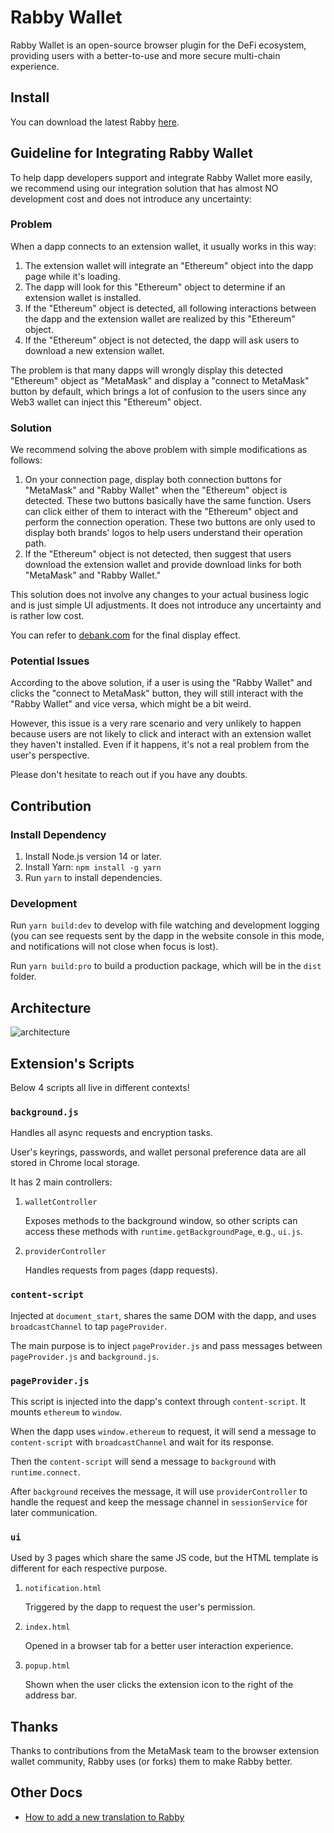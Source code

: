 # Rabby Wallet

Rabby Wallet is an open-source browser plugin for the DeFi ecosystem, providing users with a better-to-use and more secure multi-chain experience.

## Install

You can download the latest Rabby [here](https://github.com/RabbyHub/Rabby/releases/latest).

## Guideline for Integrating Rabby Wallet

To help dapp developers support and integrate Rabby Wallet more easily, we recommend using our integration solution that has almost NO development cost and does not introduce any uncertainty:

### Problem

When a dapp connects to an extension wallet, it usually works in this way:

1. The extension wallet will integrate an "Ethereum" object into the dapp page while it's loading.
2. The dapp will look for this "Ethereum" object to determine if an extension wallet is installed.
3. If the "Ethereum" object is detected, all following interactions between the dapp and the extension wallet are realized by this "Ethereum" object.
4. If the "Ethereum" object is not detected, the dapp will ask users to download a new extension wallet.

The problem is that many dapps will wrongly display this detected "Ethereum" object as "MetaMask" and display a "connect to MetaMask" button by default, which brings a lot of confusion to the users since any Web3 wallet can inject this "Ethereum" object.

### Solution

We recommend solving the above problem with simple modifications as follows:

1. On your connection page, display both connection buttons for "MetaMask" and "Rabby Wallet" when the "Ethereum" object is detected. These two buttons basically have the same function. Users can click either of them to interact with the "Ethereum" object and perform the connection operation. These two buttons are only used to display both brands' logos to help users understand their operation path.
2. If the "Ethereum" object is not detected, then suggest that users download the extension wallet and provide download links for both "MetaMask" and "Rabby Wallet."

This solution does not involve any changes to your actual business logic and is just simple UI adjustments. It does not introduce any uncertainty and is rather low cost.

You can refer to [debank.com](https://debank.com) for the final display effect.

### Potential Issues

According to the above solution, if a user is using the "Rabby Wallet" and clicks the "connect to MetaMask" button, they will still interact with the "Rabby Wallet" and vice versa, which might be a bit weird.

However, this issue is a very rare scenario and very unlikely to happen because users are not likely to click and interact with an extension wallet they haven't installed. Even if it happens, it's not a real problem from the user's perspective.

Please don't hesitate to reach out if you have any doubts.

## Contribution

### Install Dependency

1. Install Node.js version 14 or later.
2. Install Yarn: `npm install -g yarn`
3. Run `yarn` to install dependencies.

### Development

Run `yarn build:dev` to develop with file watching and development logging (you can see requests sent by the dapp in the website console in this mode, and notifications will not close when focus is lost).

Run `yarn build:pro` to build a production package, which will be in the `dist` folder.

## Architecture

![architecture](./docs/architecture.png)

## Extension's Scripts

Below 4 scripts all live in different contexts!

### `background.js`

Handles all async requests and encryption tasks.

User's keyrings, passwords, and wallet personal preference data are all stored in Chrome local storage.

It has 2 main controllers:

1. `walletController`

   Exposes methods to the background window, so other scripts can access these methods with `runtime.getBackgroundPage`, e.g., `ui.js`.

2. `providerController`

   Handles requests from pages (dapp requests).

### `content-script`

Injected at `document_start`, shares the same DOM with the dapp, and uses `broadcastChannel` to tap `pageProvider`.

The main purpose is to inject `pageProvider.js` and pass messages between `pageProvider.js` and `background.js`.

### `pageProvider.js`

This script is injected into the dapp's context through `content-script`. It mounts `ethereum` to `window`.

When the dapp uses `window.ethereum` to request, it will send a message to `content-script` with `broadcastChannel` and wait for its response.

Then the `content-script` will send a message to `background` with `runtime.connect`.

After `background` receives the message, it will use `providerController` to handle the request and keep the message channel in `sessionService` for later communication.

### `ui`

Used by 3 pages which share the same JS code, but the HTML template is different for each respective purpose.

1. `notification.html`

   Triggered by the dapp to request the user's permission.

2. `index.html`

   Opened in a browser tab for a better user interaction experience.

3. `popup.html`

   Shown when the user clicks the extension icon to the right of the address bar.

## Thanks

Thanks to contributions from the MetaMask team to the browser extension wallet community, Rabby uses (or forks) them to make Rabby better.

## Other Docs

- [How to add a new translation to Rabby](/docs/translation.md)
